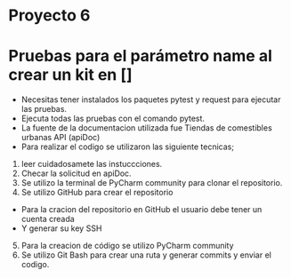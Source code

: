 # Proyecto 6
# Pruebas para el parámetro name al crear un kit  en []
- Necesitas tener instalados los paquetes pytest y request para ejecutar las pruebas.
- Ejecuta todas las pruebas con el comando pytest.
- La fuente de la documentacion utilizada fue Tiendas de comestibles urbanas API (apiDoc)
- Para realizar el codigo se utilizaron las siguiente tecnicas;

1. leer cuidadosamete las instuccciones.
2. Checar la solicitud en apiDoc.
3. Se utilizo la terminal de PyCharm community para clonar el repositorio.
4. Se utilizo GitHub para crear el repositorio
- Para la cracion del repositorio en GitHub el usuario debe
tener un cuenta creada
- Y generar su key SSH
5. Para la creacion de código se utilizo PyCharm community
6.  Se utilizo Git Bash para crear una ruta y generar commits
y enviar el codigo.


